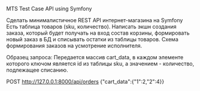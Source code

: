 MTS Test Case API using Symfony

Сделать минималистичное REST API интернет-магазина на Symfony
Есть таблица товаров (sku, количество).
Написать экшн создания заказа, который будет получать на вход состав корзины, формировать новый заказ в БД и списывать остатки из таблицы товаров.
Схема формирования заказов на усмотрение исполнителя.

Образец запроса:
Передается массив cart_data, в каждом элементе которого ключом является id из таблицы sku,
а значением - количество, подлежащее списанию.


POST http://127.0.0.1:8000/api/orders
{"cart_data":{"1":2,"2":4}}
